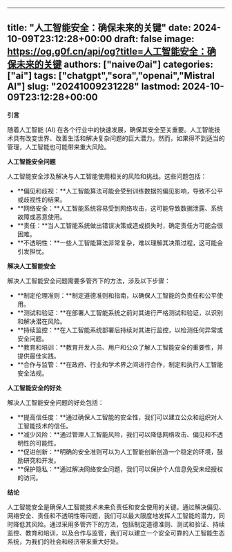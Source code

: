 
---
title: "人工智能安全：确保未来的关键"
date: 2024-10-09T23:12:28+00:00
draft: false
image: https://og.g0f.cn/api/og?title=人工智能安全：确保未来的关键
authors: ["naiveのai"]
categories: ["ai"]
tags: ["chatgpt","sora","openai","Mistral AI"]
slug: "20241009231228"
lastmod: 2024-10-09T23:12:28+00:00
---
**引言**

随着人工智能 (AI) 在各个行业中的快速发展，确保其安全至关重要。人工智能技术具有改变世界、改善生活和解决复杂问题的巨大潜力。然而，如果得不到适当的管理，人工智能也可能带来重大风险。

**人工智能安全问题**

人工智能安全涉及解决与人工智能使用相关的风险和挑战。这些问题包括：

* **偏见和歧视：**人工智能算法可能会受到训练数据的偏见影响，导致不公平或歧视性的结果。
* **网络安全：**人工智能系统容易受到网络攻击，这可能导致数据泄露、系统故障或恶意使用。
* **责任：**当人工智能系统做出错误决策或造成损失时，确定责任方可能会很困难。
* **不透明性：**一些人工智能算法非常复杂，难以理解其决策过程，这可能会引发担忧。

**解决人工智能安全**

解决人工智能安全问题需要多管齐下的方法，涉及以下步骤：

* **制定伦理准则：**制定道德准则和指南，以确保人工智能的负责任和公平使用。
* **测试和验证：**在部署人工智能系统之前对其进行严格测试和验证，以识别和解决潜在风险。
* **持续监控：**在人工智能系统部署后持续对其进行监控，以检测任何异常或安全问题。
* **教育和培训：**教育开发人员、用户和公众了解人工智能安全的重要性，并提供最佳实践。
* **合作与监管：**在政府、行业和学术界之间进行合作，制定和执行人工智能安全法规。

**人工智能安全的好处**

解决人工智能安全问题的好处包括：

* **提高信任度：**通过确保人工智能的安全性，我们可以建立公众和组织对人工智能技术的信任。
* **减少风险：**通过管理人工智能风险，我们可以降低网络攻击、偏见和不透明性的可能性。
* **促进创新：**明确的安全准则可以为人工智能创新创造一个稳定的环境，鼓励研究和开发。
* **保护隐私：**通过解决网络安全问题，我们可以保护个人信息免受未经授权的访问。

**结论**

人工智能安全是确保人工智能技术未来负责任和安全使用的关键。通过解决偏见、网络安全、责任和不透明性等问题，我们可以最大限度地发挥人工智能的潜力，同时降低其风险。通过采用多管齐下的方法，包括制定道德准则、测试和验证、持续监控、教育和培训，以及合作与监管，我们可以建立一个安全可靠的人工智能生态系统，为我们的社会和经济带来重大好处。